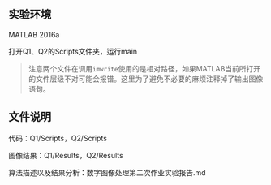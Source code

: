 ## 实验环境

MATLAB 2016a

打开Q1、Q2的Scripts文件夹，运行main

> 注意两个文件在调用`imwrite`使用的是相对路径，如果MATLAB当前所打开的文件层级不对可能会报错。这里为了避免不必要的麻烦注释掉了输出图像语句。

## 文件说明

代码：Q1/Scripts，Q2/Scripts

图像结果：Q1/Results，Q2/Results

算法描述以及结果分析：数字图像处理第二次作业实验报告.md



































